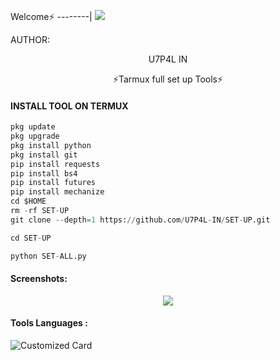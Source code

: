 <p align="center">

Welcome⚡
--------|
![](https://media.tenor.com/iVCiM9W7cvYAAAAd/welcome.gif)

AUTHOR:
<p align="center">
U7P4L IN

</br>
<p align="center">
      ⚡Tarmux full set up Tools⚡

</p>
  
#### INSTALL TOOL ON TERMUX
```python
pkg update
pkg upgrade
pkg install python
pkg install git
pip install requests
pip install bs4
pip install futures
pip install mechanize
cd $HOME 
rm -rf SET-UP
git clone --depth=1 https://github.com/U7P4L-IN/SET-UP.git

cd SET-UP

python SET-ALL.py
```
#### Screenshots:

<p align="center"><img src="https://github.com/U7P4L-IN/SET-UP/blob/main/Screenshot_2023-02-16-14-11-42-138_com.termux.jpg">

#### Tools Languages :

![Customized Card](https://github-readme-stats.vercel.app/api/pin?username=U7P4L-IN&repo=SET-UP&title_color=fff&icon_color=f9f9f9&text_color=9f9f9f&bg_color=151515)
